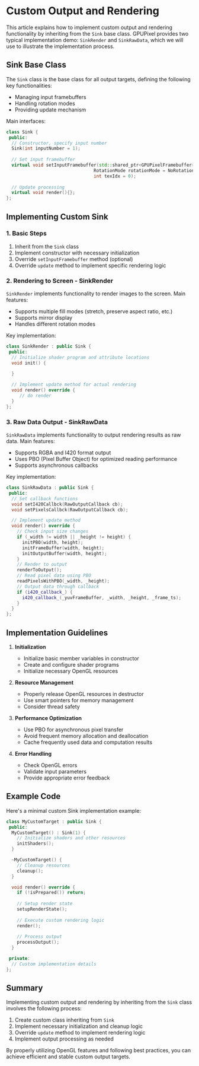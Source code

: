 # Custom Output and Rendering

This article explains how to implement custom output and rendering functionality by inheriting from the `Sink` base class. GPUPixel provides two typical implementation demo: `SinkRender` and `SinkRawData`, which we will use to illustrate the implementation process.

## Sink Base Class

The `Sink` class is the base class for all output targets, defining the following key functionalities:

- Managing input framebuffers
- Handling rotation modes
- Providing update mechanism

Main interfaces:

```cpp
class Sink {
 public:
  // Constructor, specify input number
  Sink(int inputNumber = 1);
  
  // Set input framebuffer
  virtual void setInputFramebuffer(std::shared_ptr<GPUPixelFramebuffer> framebuffer,
                                 RotationMode rotationMode = NoRotation,
                                 int texIdx = 0);
  
  // Update processing
  virtual void render(){};
};
```

## Implementing Custom Sink

### 1. Basic Steps

1. Inherit from the `Sink` class
2. Implement constructor with necessary initialization
3. Override `setInputFramebuffer` method (optional)
4. Override `update` method to implement specific rendering logic

### 2. Rendering to Screen - SinkRender

`SinkRender` implements functionality to render images to the screen. Main features:

- Supports multiple fill modes (stretch, preserve aspect ratio, etc.)
- Supports mirror display
- Handles different rotation modes

Key implementation:

```cpp
class SinkRender : public Sink {
 public:
  // Initialize shader program and attribute locations
  void init() {
 
  }

  // Implement update method for actual rendering
  void render() override {
     // do render
  }
};
```

### 3. Raw Data Output - SinkRawData

`SinkRawData` implements functionality to output rendering results as raw data. Main features:

- Supports RGBA and I420 format output
- Uses PBO (Pixel Buffer Object) for optimized reading performance
- Supports asynchronous callbacks

Key implementation:

```cpp
class SinkRawData : public Sink {
 public:
  // Set callback functions
  void setI420Callbck(RawOutputCallback cb);
  void setPixelsCallbck(RawOutputCallback cb);

  // Implement update method
  void render() override {
    // Check input size changes
    if (_width != width || _height != height) {
      initPBO(width, height);
      initFrameBuffer(width, height);
      initOutputBuffer(width, height);
    }
    // Render to output
    renderToOutput();
    // Read pixel data using PBO
    readPixelsWithPBO(_width, _height);
    // Output data through callback
    if (i420_callback_) {
      i420_callback_(_yuvFrameBuffer, _width, _height, _frame_ts);
    }
  }
};
```

## Implementation Guidelines

1. **Initialization**
   - Initialize basic member variables in constructor
   - Create and configure shader programs
   - Initialize necessary OpenGL resources

2. **Resource Management**
   - Properly release OpenGL resources in destructor
   - Use smart pointers for memory management
   - Consider thread safety

3. **Performance Optimization**
   - Use PBO for asynchronous pixel transfer
   - Avoid frequent memory allocation and deallocation
   - Cache frequently used data and computation results

4. **Error Handling**
   - Check OpenGL errors
   - Validate input parameters
   - Provide appropriate error feedback

## Example Code

Here's a minimal custom Sink implementation example:

```cpp
class MyCustomTarget : public Sink {
 public:
  MyCustomTarget() : Sink(1) {
    // Initialize shaders and other resources
    initShaders();
  }

  ~MyCustomTarget() {
    // Cleanup resources
    cleanup();
  }

  void render() override {
    if (!isPrepared()) return;
    
    // Setup render state
    setupRenderState();
    
    // Execute custom rendering logic
    render();
    
    // Process output
    processOutput();
  }

 private:
  // Custom implementation details
};
```

## Summary

Implementing custom output and rendering by inheriting from the `Sink` class involves the following process:

1. Create custom class inheriting from `Sink`
2. Implement necessary initialization and cleanup logic
3. Override `update` method to implement rendering logic
4. Implement output processing as needed

By properly utilizing OpenGL features and following best practices, you can achieve efficient and stable custom output targets.